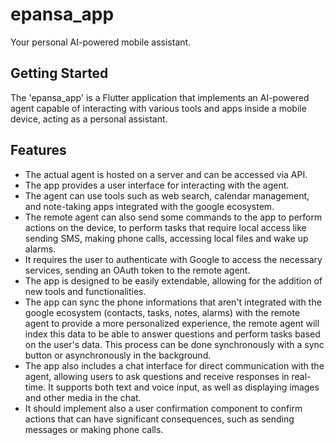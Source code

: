 # epansa_app

Your personal AI-powered mobile assistant.

## Getting Started

The 'epansa_app' is a Flutter application that implements an AI-powered agent capable of interacting with various tools and apps inside a mobile device, acting as a personal assistant. 

## Features

- The actual agent is hosted on a server and can be accessed via API.
- The app provides a user interface for interacting with the agent.
- The agent can use tools such as web search, calendar management, and note-taking apps integrated with the google ecosystem.
- The remote agent can also send some commands to the app to perform actions on the device, to perform tasks that require local access like sending SMS, making phone calls, accessing local files and wake up alarms.
- It requires the user to authenticate with Google to access the necessary services, sending an OAuth token to the remote agent.
- The app is designed to be easily extendable, allowing for the addition of new tools and functionalities.
- The app can sync the phone informations that aren't integrated with the google ecosystem (contacts, tasks, notes, alarms) with the remote agent to provide a more personalized experience, the remote agent will index this data to be able to answer questions and perform tasks based on the user's data. This process can be done synchronously with a sync button or asynchronously in the background.
- The app also includes a chat interface for direct communication with the agent, allowing users to ask questions and receive responses in real-time. It supports both text and voice input, as well as displaying images and other media in the chat.
- It should implement also a user confirmation component to confirm actions that can have significant consequences, such as sending messages or making phone calls.